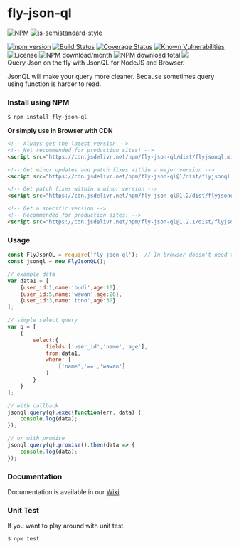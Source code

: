 # fly-json-ql
[![NPM](https://nodei.co/npm/fly-json-ql.png?downloads=true&downloadRank=true&stars=true)](https://nodei.co/npm/fly-json-ql/)
[![js-semistandard-style](https://raw.githubusercontent.com/standard/semistandard/master/badge.svg)](https://github.com/standard/semistandard)  
  
[![npm version](https://img.shields.io/npm/v/fly-json-ql.svg?style=flat-square)](https://www.npmjs.org/package/fly-json-ql)
[![Build Status](https://travis-ci.com/aalfiann/fly-json-ql.svg?branch=master)](https://travis-ci.com/aalfiann/fly-json-ql)
[![Coverage Status](https://coveralls.io/repos/github/aalfiann/fly-json-ql/badge.svg?branch=master)](https://coveralls.io/github/aalfiann/fly-json-ql?branch=master)
[![Known Vulnerabilities](https://snyk.io//test/github/aalfiann/fly-json-ql/badge.svg?targetFile=package.json)](https://snyk.io//test/github/aalfiann/fly-json-ql?targetFile=package.json)
![License](https://img.shields.io/npm/l/fly-json-ql)
![NPM download/month](https://img.shields.io/npm/dm/fly-json-ql.svg)
![NPM download total](https://img.shields.io/npm/dt/fly-json-ql.svg)
[![](https://data.jsdelivr.com/v1/package/npm/fly-json-ql/badge)](https://www.jsdelivr.com/package/npm/fly-json-ql)  
Query Json on the fly with JsonQL for NodeJS and Browser.  

JsonQL will make your query more cleaner. Because sometimes query using function is harder to read.

### Install using NPM
```bash
$ npm install fly-json-ql
```
**Or simply use in Browser with CDN**
```html
<!-- Always get the latest version -->
<!-- Not recommended for production sites! -->
<script src="https://cdn.jsdelivr.net/npm/fly-json-ql/dist/flyjsonql.min.js"></script>

<!-- Get minor updates and patch fixes within a major version -->
<script src="https://cdn.jsdelivr.net/npm/fly-json-ql@1/dist/flyjsonql.min.js"></script>

<!-- Get patch fixes within a minor version -->
<script src="https://cdn.jsdelivr.net/npm/fly-json-ql@1.2/dist/flyjsonql.min.js"></script>

<!-- Get a specific version -->
<!-- Recommended for production sites! -->
<script src="https://cdn.jsdelivr.net/npm/fly-json-ql@1.2.1/dist/flyjsonql.min.js"></script>
```

### Usage
```javascript
const FlyJsonQL = require('fly-json-ql');  // In browser doesn't need this line
const jsonql = new FlyJsonQL();

// example data
var data1 = [
    {user_id:1,name:'budi',age:10},
    {user_id:5,name:'wawan',age:20},
    {user_id:3,name:'tono',age:30}
];

// simple select query
var q = [
    {
        select:{
            fields:['user_id','name','age'],
            from:data1,
            where: [
                ['name','==','wawan']
            ]
        }
    }
];

// with callback
jsonql.query(q).exec(function(err, data) {
    console.log(data);
});

// or with promise
jsonql.query(q).promise().then(data => {
    console.log(data);
});
```

### Documentation
Documentation is available in our [Wiki](https://github.com/aalfiann/fly-json-ql/wiki).

### Unit Test
If you want to play around with unit test.
```bash
$ npm test
```